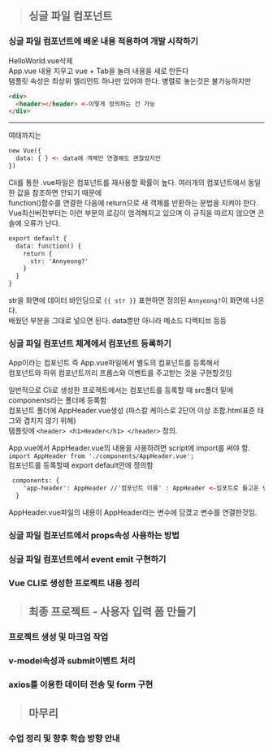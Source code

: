 > ## 싱글 파일 컴포넌트
### 싱글 파일 컴포넌트에 배운 내용 적용하여 개발 시작하기
HelloWorld.vue삭제   
App.vue 내용 지우고 vue + Tab을 눌러 내용을 새로 만든다   
탬플릿 속성은 최상위 엘리먼트 하나만 있어야 한다. 병렬로 놓는것은 불가능하지만 
```html
<div> 
  <header></header> <-이렇게 정의하는 건 가능
</div>
```
---
여태까지는 
```html
new Vue({
  data: { } <- data에 객체만 연결해도 괜찮았지만
})
```
Cli를 통한 .vue파일은 컴포넌트를 재사용할 확률이 높다. 여러개의 컴포넌트에서 동일한 값을 참조하면 안되기 때문에   
function()함수를 연결한 다음에 return으로 새 객체를 반환하는 문법을 지켜야 한다.   
Vue최신버전부터는 이런 부분의 로깅이 엄격해지고 있으며 이 규칙을 따르지 않으면 콘솔에 오류가 난다.
```html
export default {
  data: function() {
    return {
      str: 'Annyeong?'
    }
  }
}
```
str을 화면에 데이터 바인딩으로 `{{ str }}` 표현하면 정의된 `Annyeong?`이 화면에 나온다.  
배웠던 부분을 그대로 넣으면 된다. data뿐만 아니라 메소드 디렉티브 등등   
   
### 싱글 파일 컴포넌트 체계에서 컴포넌트 등록하기
App이라는 컴포넌트 즉 App.vue파일에서 별도의 컴포넌트를 등록해서    
컴포넌트와 하위 컴포넌트끼리 프롭스와 이벤트를 주고받는 것을 구현할것임    
   
일반적으로 Cli로 생성한 프로젝트에서는 컴포넌트를 등록할 때  src폴더 밑에 components라는 폴더에 등록함   
컴포넌트 폴더에 AppHeader.vue생성 (파스칼 케이스로 2단어 이상 조합.html표준 태그와 겹치지 않기 위해)   
탬플릿에 `<header> <h1>Header</h1> </header>` 정의.   

App.vue에서 AppHeader.vue의 내용을 사용하려면 script에 import를 써야 함.   
`import AppHeader from './components/AppHeader.vue';`   
컴포넌트를 등록할때 export default안에 정의함
```html
 components: {
    'app-header': AppHeader //'컴포넌트 이름' : AppHeader <-임포트로 들고온 변수
  }
```   
AppHeader.vue파일의 내용이 AppHeader라는 변수에 담겼고 변수를 연결한것임.   


### 싱글 파일 컴포넌트에서 props속성 사용하는 방법

### 싱글 파일 컴포넌트에서 event emit 구현하기

### Vue CLI로 생성한 프로젝트 내용 정리

> ## 최종 프로젝트 - 사용자 입력 폼 만들기
### 프로젝트 생성 및 마크업 작업

### v-model속성과 submit이벤트 처리

### axios를 이용한 데이터 전송 및 form 구현

>## 마무리
### 수업 정리 및 향후 학습 방향 안내

